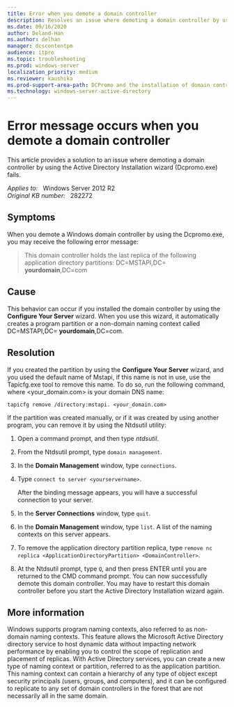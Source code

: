 ```yaml
---
title: Error when you demote a domain controller
description: Resolves an issue where demoting a domain controller by using the Active Directory Installation wizard (Dcpromo.exe) fails.
ms.date: 09/16/2020
author: Deland-Han
ms.author: delhan
manager: dcscontentpm
audience: itpro
ms.topic: troubleshooting
ms.prod: windows-server
localization_priority: medium
ms.reviewer: kaushika
ms.prod-support-area-path: DCPromo and the installation of domain controllers
ms.technology: windows-server-active-directory
---
```

# Error message occurs when you demote a domain controller

This article provides a solution to an issue where demoting a domain controller by using the Active Directory Installation wizard (Dcpromo.exe) fails.

_Applies to:_ &nbsp; Windows Server 2012 R2  
_Original KB number:_ &nbsp; 282272

## Symptoms

When you demote a Windows domain controller by using the Dcpromo.exe, you may receive the following error message:

> This domain controller holds the last replica of the following application directory partitions:
DC=MSTAPI,DC= **yourdomain**,DC=com

## Cause

This behavior can occur if you installed the domain controller by using the **Configure Your Server** wizard. When you use this wizard, it automatically creates a program partition or a non-domain naming context called DC=MSTAPI,DC= **yourdomain**,DC=com.

## Resolution

If you created the partition by using the **Configure Your Server** wizard, and you used the default name of Mstapi, if this name is not in use, use the Tapicfg.exe tool to remove this name. To do so, run the following command, where <your_domain.com> is your domain DNS name:

```console
tapicfg remove /directory:mstapi. <your_domain.com>
```

If the partition was created manually, or if it was created by using another program, you can remove it by using the Ntdsutil utility:

1. Open a command prompt, and then type *ntdsutil*.
2. From the Ntdsutil prompt, type `domain management`.
3. In the **Domain Management** window, type `connections`.
4. Type `connect to server <yourservername>`.

    After the binding message appears, you will have a successful connection to your server.
5. In the **Server Connections** window, type `quit`.
6. In the **Domain Management** window, type `list`. A list of the naming contexts on this server appears.
7. To remove the application directory partition replica, type `remove nc replica <ApplicationDirectoryPartition> <DomainController>`.
8. At the Ntdsutil prompt, type `Q`, and then press ENTER until you are returned to the CMD command prompt. You can now successfully demote this domain controller. You may have to restart this domain controller before you start the Active Directory Installation wizard again.

## More information

Windows supports program naming contexts, also referred to as non-domain naming contexts. This feature allows the Microsoft Active Directory directory service to host dynamic data without impacting network performance by enabling you to control the scope of replication and placement of replicas. With Active Directory services, you can create a new type of naming context or partition, referred to as the application partition. This naming context can contain a hierarchy of any type of object except security principals (users, groups, and computers), and it can be configured to replicate to any set of domain controllers in the forest that are not necessarily all in the same domain.
